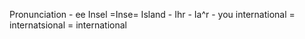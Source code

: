 Pronunciation - ee
Insel =Inse= Island  -
Ihr - Ia^r - you
international = internatsional = international 
